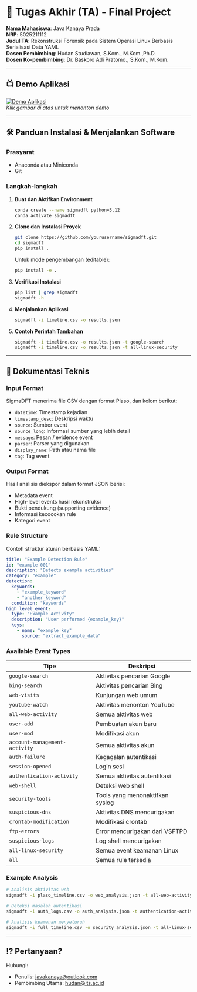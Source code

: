 # 🏁 Tugas Akhir (TA) - Final Project

**Nama Mahasiswa**: Java Kanaya Prada  
**NRP**: 5025211112  
**Judul TA**: Rekonstruksi Forensik pada Sistem Operasi Linux Berbasis Serialisasi Data YAML  
**Dosen Pembimbing**: Hudan Studiawan, S.Kom., M.Kom.,Ph.D.  
**Dosen Ko-pembimbing**: Dr. Baskoro Adi Pratomo., S.Kom., M.Kom.

---

## 📺 Demo Aplikasi  

[![Demo Aplikasi](https://i.ytimg.com/vi/zIfRMTxRaIs/maxresdefault.jpg)](https://www.youtube.com/watch?v=VIDEO_ID)  
*Klik gambar di atas untuk menonton demo*

---

## 🛠 Panduan Instalasi & Menjalankan Software

### Prasyarat

- Anaconda atau Miniconda
- Git

### Langkah-langkah

1. **Buat dan Aktifkan Environment**

   ```bash
   conda create --name sigmadft python=3.12
   conda activate sigmadft
   ```

2. **Clone dan Instalasi Proyek**

   ```bash
   git clone https://github.com/yourusername/sigmadft.git
   cd sigmadft
   pip install .
   ```

   Untuk mode pengembangan (editable):

   ```bash
   pip install -e .
   ```

3. **Verifikasi Instalasi**

   ```bash
   pip list | grep sigmadft
   sigmadft -h
   ```

4. **Menjalankan Aplikasi**

   ```bash
   sigmadft -i timeline.csv -o results.json
   ```

5. **Contoh Perintah Tambahan**

   ```bash
   sigmadft -i timeline.csv -o results.json -t google-search
   sigmadft -i timeline.csv -o results.json -t all-linux-security
   ```

---

## 📄 Dokumentasi Teknis

### Input Format

SigmaDFT menerima file CSV dengan format Plaso, dan kolom berikut:

- `datetime`: Timestamp kejadian  
- `timestamp_desc`: Deskripsi waktu  
- `source`: Sumber event  
- `source_long`: Informasi sumber yang lebih detail  
- `message`: Pesan / evidence event  
- `parser`: Parser yang digunakan  
- `display_name`: Path atau nama file  
- `tag`: Tag event  

### Output Format

Hasil analisis diekspor dalam format JSON berisi:

- Metadata event  
- High-level events hasil rekonstruksi  
- Bukti pendukung (supporting evidence)  
- Informasi kecocokan rule  
- Kategori event  

### Rule Structure

Contoh struktur aturan berbasis YAML:

```yaml
title: "Example Detection Rule"
id: "example-001"
description: "Detects example activities"
category: "example"
detection:
  keywords:
    - "example_keyword"
    - "another_keyword"
  condition: "keywords"
high_level_event:
  type: "Example Activity"
  description: "User performed {example_key}"
  keys:
    - name: "example_key"
      source: "extract_example_data"
```

### Available Event Types

| Tipe | Deskripsi |
|------|-----------|
| `google-search` | Aktivitas pencarian Google |
| `bing-search` | Aktivitas pencarian Bing |
| `web-visits` | Kunjungan web umum |
| `youtube-watch` | Aktivitas menonton YouTube |
| `all-web-activity` | Semua aktivitas web |
| `user-add` | Pembuatan akun baru |
| `user-mod` | Modifikasi akun |
| `account-management-activity` | Semua aktivitas akun |
| `auth-failure` | Kegagalan autentikasi |
| `session-opened` | Login sesi |
| `authentication-activity` | Semua aktivitas autentikasi |
| `web-shell` | Deteksi web shell |
| `security-tools` | Tools yang menonaktifkan syslog |
| `suspicious-dns` | Aktivitas DNS mencurigakan |
| `crontab-modification` | Modifikasi crontab |
| `ftp-errors` | Error mencurigakan dari VSFTPD |
| `suspicious-logs` | Log shell mencurigakan |
| `all-linux-security` | Semua event keamanan Linux |
| `all` | Semua rule tersedia |

### Example Analysis

```bash
# Analisis aktivitas web
sigmadft -i plaso_timeline.csv -o web_analysis.json -t all-web-activity

# Deteksi masalah autentikasi
sigmadft -i auth_logs.csv -o auth_analysis.json -t authentication-activity

# Analisis keamanan menyeluruh
sigmadft -i full_timeline.csv -o security_analysis.json -t all-linux-security
```

---

## ⁉️ Pertanyaan?

Hubungi:

- Penulis: [javakanaya@outlook.com](mailto:javakanaya@outlook.com)  
- Pembimbing Utama: [hudan@its.ac.id](mailto:hudan@its.ac.id)
